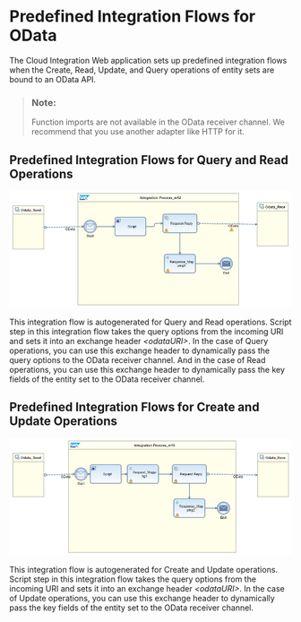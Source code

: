<!-- loio585b5af228e74a3bbe434ab83a606609 -->

# Predefined Integration Flows for OData

The Cloud Integration Web application sets up predefined integration flows when the Create, Read, Update, and Query operations of entity sets are bound to an OData API.

> ### Note:  
> Function imports are not available in the OData receiver channel. We recommend that you use another adapter like HTTP for it.



## Predefined Integration Flows for Query and Read Operations

![](images/Predefined_iFlow_OData_-_Query_and_Read_f9be3c2.png)

This integration flow is autogenerated for Query and Read operations. Script step in this integration flow takes the query options from the incoming URI and sets it into an exchange header *<odataURI\>*. In the case of Query operations, you can use this exchange header to dynamically pass the query options to the OData receiver channel. And in the case of Read operations, you can use this exchange header to dynamically pass the key fields of the entity set to the OData receiver channel.



## Predefined Integration Flows for Create and Update Operations

![](images/Predefined_iFlow_OData_-_Create_and_Update_44a86ae.png)

This integration flow is autogenerated for Create and Update operations. Script step in this integration flow takes the query options from the incoming URI and sets it into an exchange header *<odataURI\>*. In the case of Update operations, you can use this exchange header to dynamically pass the key fields of the entity set to the OData receiver channel.

